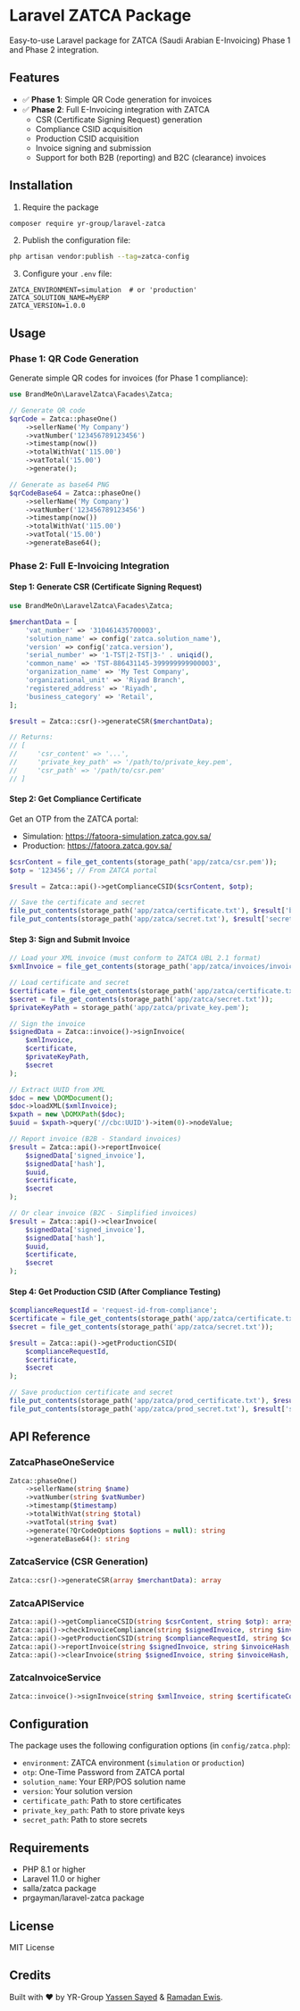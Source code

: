 # Laravel ZATCA Package

Easy-to-use Laravel package for ZATCA (Saudi Arabian E-Invoicing) Phase 1 and Phase 2 integration.

## Features

- ✅ **Phase 1**: Simple QR Code generation for invoices
- ✅ **Phase 2**: Full E-Invoicing integration with ZATCA
    - CSR (Certificate Signing Request) generation
    - Compliance CSID acquisition
    - Production CSID acquisition
    - Invoice signing and submission
    - Support for both B2B (reporting) and B2C (clearance) invoices

## Installation

1. Require the package

```bash
composer require yr-group/laravel-zatca
```

2. Publish the configuration file:

```bash
php artisan vendor:publish --tag=zatca-config
```

3. Configure your `.env` file:

```env
ZATCA_ENVIRONMENT=simulation  # or 'production'
ZATCA_SOLUTION_NAME=MyERP
ZATCA_VERSION=1.0.0
```

## Usage

### Phase 1: QR Code Generation

Generate simple QR codes for invoices (for Phase 1 compliance):

```php
use BrandMeOn\LaravelZatca\Facades\Zatca;

// Generate QR code
$qrCode = Zatca::phaseOne()
    ->sellerName('My Company')
    ->vatNumber('123456789123456')
    ->timestamp(now())
    ->totalWithVat('115.00')
    ->vatTotal('15.00')
    ->generate();

// Generate as base64 PNG
$qrCodeBase64 = Zatca::phaseOne()
    ->sellerName('My Company')
    ->vatNumber('123456789123456')
    ->timestamp(now())
    ->totalWithVat('115.00')
    ->vatTotal('15.00')
    ->generateBase64();
```

### Phase 2: Full E-Invoicing Integration

#### Step 1: Generate CSR (Certificate Signing Request)

```php
use BrandMeOn\LaravelZatca\Facades\Zatca;

$merchantData = [
    'vat_number' => '310461435700003',
    'solution_name' => config('zatca.solution_name'),
    'version' => config('zatca.version'),
    'serial_number' => '1-TST|2-TST|3-' . uniqid(),
    'common_name' => 'TST-886431145-399999999900003',
    'organization_name' => 'My Test Company',
    'organizational_unit' => 'Riyad Branch',
    'registered_address' => 'Riyadh',
    'business_category' => 'Retail',
];

$result = Zatca::csr()->generateCSR($merchantData);

// Returns:
// [
//     'csr_content' => '...',
//     'private_key_path' => '/path/to/private_key.pem',
//     'csr_path' => '/path/to/csr.pem'
// ]
```

#### Step 2: Get Compliance Certificate

Get an OTP from the ZATCA portal:

- Simulation: https://fatoora-simulation.zatca.gov.sa/
- Production: https://fatoora.zatca.gov.sa/

```php
$csrContent = file_get_contents(storage_path('app/zatca/csr.pem'));
$otp = '123456'; // From ZATCA portal

$result = Zatca::api()->getComplianceCSID($csrContent, $otp);

// Save the certificate and secret
file_put_contents(storage_path('app/zatca/certificate.txt'), $result['binary_security_token']);
file_put_contents(storage_path('app/zatca/secret.txt'), $result['secret']);
```

#### Step 3: Sign and Submit Invoice

```php
// Load your XML invoice (must conform to ZATCA UBL 2.1 format)
$xmlInvoice = file_get_contents(storage_path('app/zatca/invoices/invoice.xml'));

// Load certificate and secret
$certificate = file_get_contents(storage_path('app/zatca/certificate.txt'));
$secret = file_get_contents(storage_path('app/zatca/secret.txt'));
$privateKeyPath = storage_path('app/zatca/private_key.pem');

// Sign the invoice
$signedData = Zatca::invoice()->signInvoice(
    $xmlInvoice,
    $certificate,
    $privateKeyPath,
    $secret
);

// Extract UUID from XML
$doc = new \DOMDocument();
$doc->loadXML($xmlInvoice);
$xpath = new \DOMXPath($doc);
$uuid = $xpath->query('//cbc:UUID')->item(0)->nodeValue;

// Report invoice (B2B - Standard invoices)
$result = Zatca::api()->reportInvoice(
    $signedData['signed_invoice'],
    $signedData['hash'],
    $uuid,
    $certificate,
    $secret
);

// Or clear invoice (B2C - Simplified invoices)
$result = Zatca::api()->clearInvoice(
    $signedData['signed_invoice'],
    $signedData['hash'],
    $uuid,
    $certificate,
    $secret
);
```

#### Step 4: Get Production CSID (After Compliance Testing)

```php
$complianceRequestId = 'request-id-from-compliance';
$certificate = file_get_contents(storage_path('app/zatca/certificate.txt'));
$secret = file_get_contents(storage_path('app/zatca/secret.txt'));

$result = Zatca::api()->getProductionCSID(
    $complianceRequestId,
    $certificate,
    $secret
);

// Save production certificate and secret
file_put_contents(storage_path('app/zatca/prod_certificate.txt'), $result['binary_security_token']);
file_put_contents(storage_path('app/zatca/prod_secret.txt'), $result['secret']);
```

## API Reference

### ZatcaPhaseOneService

```php
Zatca::phaseOne()
    ->sellerName(string $name)
    ->vatNumber(string $vatNumber)
    ->timestamp($timestamp)
    ->totalWithVat(string $total)
    ->vatTotal(string $vat)
    ->generate(?QrCodeOptions $options = null): string
    ->generateBase64(): string
```

### ZatcaService (CSR Generation)

```php
Zatca::csr()->generateCSR(array $merchantData): array
```

### ZatcaAPIService

```php
Zatca::api()->getComplianceCSID(string $csrContent, string $otp): array
Zatca::api()->checkInvoiceCompliance(string $signedInvoice, string $invoiceHash, string $uuid, string $certificate, string $secret): array
Zatca::api()->getProductionCSID(string $complianceRequestId, string $certificate, string $secret): array
Zatca::api()->reportInvoice(string $signedInvoice, string $invoiceHash, string $uuid, string $certificate, string $secret): array
Zatca::api()->clearInvoice(string $signedInvoice, string $invoiceHash, string $uuid, string $certificate, string $secret): array
```

### ZatcaInvoiceService

```php
Zatca::invoice()->signInvoice(string $xmlInvoice, string $certificateContent, string $privateKeyPath, string $secret): array
```

## Configuration

The package uses the following configuration options (in `config/zatca.php`):

- `environment`: ZATCA environment (`simulation` or `production`)
- `otp`: One-Time Password from ZATCA portal
- `solution_name`: Your ERP/POS solution name
- `version`: Your solution version
- `certificate_path`: Path to store certificates
- `private_key_path`: Path to store private keys
- `secret_path`: Path to store secrets

## Requirements

- PHP 8.1 or higher
- Laravel 11.0 or higher
- salla/zatca package
- prgayman/laravel-zatca package

## License

MIT License

## Credits

Built with ❤️ by YR-Group <a href="https://yassensayed.com/">Yassen Sayed</a> & <a href="https://ramadanewais.com">
Ramadan Ewis</a>.
